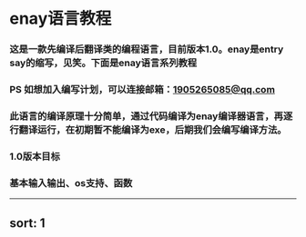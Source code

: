 # enay语言教程
### 这是一款先编译后翻译类的编程语言，目前版本1.0。enay是entry say的缩写，见笑。下面是enay语言系列教程
### PS  如想加入编写计划，可以连接邮箱：1905265085@qq.com
### 此语言的编译原理十分简单，通过代码编译为enay编译器语言，再逐行翻译运行，在初期暂不能编译为exe，后期我们会编写编译方法。
### 1.0版本目标
### 基本输入输出、os支持、函数

---
sort: 1
---
